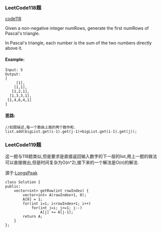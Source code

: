 ### LeetCode118题
[code118](/LeetCode_Array/Pascal'sTriangle.java)

Given a non-negative integer numRows, generate the first numRows of Pascal's triangle.


In Pascal's triangle, each number is the sum of the two numbers directly above it.

#### Example:

```
Input: 5
Output:
[
     [1],
    [1,1],
   [1,2,1],
  [1,3,3,1],
 [1,4,6,4,1]
]
```
#### 思路:
```
//如题描述,每一个数由上面的两个数作和.
list.add(bigList.get(i-1).get(j-1)+bigList.get(i-1).get(j));
```
### LeetCode119题
这一题与118题类似,但是要求是直接返回输入数字的下一层的list,用上一题的做法可以直接做出,但是时间复杂为O(n^2),接下来的一个解法是O(n)的解法.

源于:[LongsPeak](https://leetcode.com/problems/pascals-triangle-ii/discuss/38420/Here-is-my-brief-O(k)-solution)

```
class Solution {
public:
    vector<int> getRow(int rowIndex) {
        vector<int> A(rowIndex+1, 0);
        A[0] = 1;
        for(int i=1; i<rowIndex+1; i++)
            for(int j=i; j>=1; j--)
                A[j] += A[j-1];
        return A;
    }
};
```
